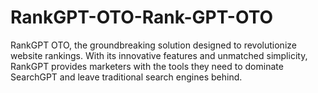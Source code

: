 # RankGPT-OTO-Rank-GPT-OTO
RankGPT OTO, the groundbreaking solution designed to revolutionize website rankings. With its innovative features and unmatched simplicity, RankGPT provides marketers with the tools they need to dominate SearchGPT and leave traditional search engines behind.
